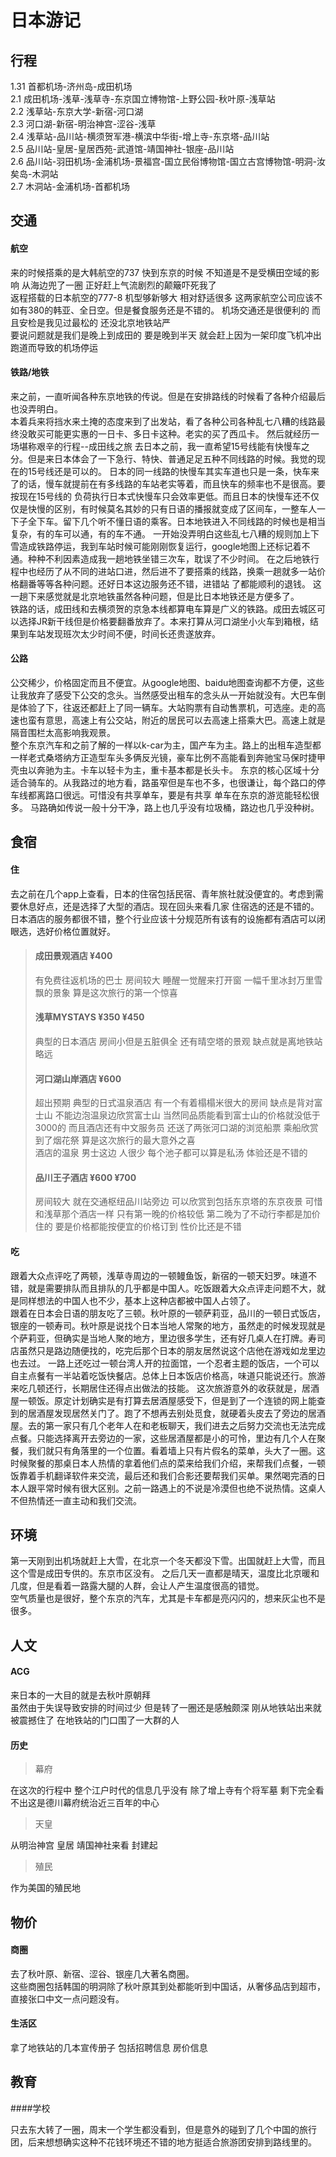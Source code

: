 
# 日本游记

## 行程

1.31 首都机场-济州岛-成田机场    
2.1  成田机场-浅草-浅草寺-东京国立博物馆-上野公园-秋叶原-浅草站    
2.2  浅草站-东京大学-新宿-河口湖    
2.3  河口湖-新宿-明治神宫-涩谷-浅草    
2.4  浅草站-品川站-横须贺军港-横滨中华街-增上寺-东京塔-品川站    
2.5  品川站-皇居-皇居西苑-武道馆-靖国神社-银座-品川站    
2.6  品川站-羽田机场-金浦机场-景福宫-国立民俗博物馆-国立古宫博物馆-明洞-汝矣岛-木洞站    
2.7  木洞站-金浦机场-首都机场    

## 交通
#### 航空

来的时候搭乘的是大韩航空的737 快到东京的时候 不知道是不是受横田空域的影响 从海边兜了一圈 正好赶上气流剧烈的颠簸吓死我了  
返程搭载的日本航空的777-8 机型够新够大 相对舒适很多 
这两家航空公司应该不如有380的韩亚、全日空。但是餐食服务还是不错的。 
机场交通还是很便利的 而且安检是我见过最松的 还没北京地铁站严   
要说问题就是我们是晚上到成田的 要是晚到半天 就会赶上因为一架印度飞机冲出跑道而导致的机场停运

#### 铁路/地铁

来之前，一直听闻各种东京地铁的传说。但是在安排路线的时候看了各种介绍最后也没弄明白。  
本着兵来将挡水来土掩的态度来到了出发站，看了各种公司各种乱七八糟的线路最终没敢买可能更实惠的一日卡、多日卡这种。老实的买了西瓜卡。
然后就经历一场堪称艰辛的行程--成田线之旅
去日本之前，我一直希望15号线能有快慢车之分。但是来日本体会了一下急行、特快、普通足足五种不同线路的时候。我觉的现在的15号线还是可以的。
日本的同一线路的快慢车其实车道也只是一条，快车来了的话，慢车就提前在有多线路的车站老实等着，而且快车的频率也不是很高。要按现在15号线的
负荷执行日本式快慢车只会效率更低。而且日本的快慢车还不仅仅是快慢的区别，有时候莫名其妙的只有日语的播报就变成了区间车，一整车人一下子全下车。留下几个听不懂日语的乘客。日本地铁进入不同线路的时候也是相当复杂，有的车可以通，有的车不通。
一开始没弄明白这些乱七八糟的规则加上下雪造成铁路停运，我到车站时候可能刚刚恢复运行，google地图上还标记着不通。种种不利因素造成我一趟地铁坐错三次车，耽误了不少时间。
在之后地铁行程中也经历了从不同的进站口进，然后进不了要搭乘的线路，换乘一趟就多一站价格翻番等等各种问题。还好日本这边服务还不错，进错站
了都能顺利的退钱。 
这一趟下来感觉就是北京地铁虽然各种问题，但是比日本地铁还是方便多了。  
铁路的话，成田线和去横须贺的京急本线都算电车算是广义的铁路。成田去城区可以选择JR新干线但是价格要翻番放弃了。本来打算从河口湖坐小火车到箱根，结果到车站发现班次太少时间不便，时间长还贵遂放弃。

#### 公路

公交稀少，价格固定而且不便宜。从google地图、baidu地图查询都不方便，这些让我放弃了感受下公交的念头。当然感受出租车的念头从一开始就没有。大巴车倒是体验了下，往返还都赶上了同一辆车。大站购票有自动售票机，可选座。走的高速也蛮有意思，高速上有公交站，附近的居民可以去高速上搭乘大巴。高速上就是隔音围栏太高影响我观景。  
整个东京汽车和之前了解的一样以k-car为主，国产车为主。路上的出租车造型都一样老式桑塔纳方正造型车头多俩反光镜，豪车比例不高能看到奔驰宝马保时捷甲壳虫以奔驰为主。卡车以轻卡为主，重卡基本都是长头卡。
东京的核心区域十分适合骑车的。从我路过的地方看，路虽窄但是车也不多，也很谦让，每个路口的停车线都离路口很远。可惜没有共享单车，要是有共享
单车在东京的游览能轻松很多。
马路确如传说一般十分干净，路上也几乎没有垃圾桶，路边也几乎没种树。  


## 食宿
#### 住  
去之前在几个app上查看，日本的住宿包括民宿、青年旅社就没便宜的。考虑到需要休息好点，还是选择了大型的酒店。现在回头来看几家
住宿选的还是不错的。日本酒店的服务都很不错，整个行业应该十分规范所有该有的设施都有酒店可以闭眼选，选好价格位置就好。 

>#### 成田景观酒店 ¥400  
>有免费往返机场的巴士 房间较大 睡醒一觉醒来打开窗 一幅千里冰封万里雪飘的景象 算是这次旅行的第一个惊喜
>#### 浅草MYSTAYS ¥350 ¥450  
>典型的日本酒店 房间小但是五脏俱全 还有晴空塔的景观 缺点就是离地铁站略远   
>#### 河口湖山岸酒店 ¥600  
>超出预期 典型的日式温泉酒店 有一个有着榻榻米很大的房间 缺点是背对富士山 不能边泡温泉边欣赏富士山 当然同品质能看到富士山的价格就没低于3000的
而且酒店还有中文服务员 还送了两张河口湖的浏览船票 乘船欣赏到了烟花祭 算是这次旅行的最大意外之喜  
酒店的温泉 男士这边 人很少 每个池子都可以算是私汤 体验还是不错的
>#### 品川王子酒店 ¥600 ¥700 
>房间较大 就在交通枢纽品川站旁边 可以欣赏到包括东京塔的东京夜景 可惜和浅草那个酒店一样 只有第一晚的价格较低 
第二晚为了不动行李都是加价住的 要是价格都能按便宜的价格订到 性价比还是不错

#### 吃
跟着大众点评吃了两顿，浅草寺周边的一顿鳗鱼饭，新宿的一顿天妇罗。味道不错，就是需要排队而且排队的几乎都是中国人。吃饭跟着大众点评走问题不大，就是同样想法的中国人也不少，基本上这种店都被中国人占领了。  
跟着在日本会日语的朋友吃了三顿。秋叶原的一顿萨莉亚，品川的一顿日式饭店，银座的一顿寿司。秋叶原是说找个日本当地人常聚的地方，虽然走的时候发现就是个萨莉亚，但确实是当地人聚的地方，里边很多学生，还有好几桌人在打牌。寿司店虽然只是路边随便找的，吃完后那个日本的朋友居然说这个店他在游戏如龙里边也去过。
一路上还吃过一顿台湾人开的拉面馆，一个忍者主题的饭店，一个可以自主点餐有一半站着吃饭快餐店。总体上日本饭店价格高，味道只能说还行。旅游来吃几顿还行，长期居住还得点出做法的技能。
这次旅游意外的收获就是，居酒屋一顿饭。原定计划确实是有打算去居酒屋感受下，但是到了一个连锁的网上能查到的居酒屋发现居然关门了。跑了不想再去别处觅食，就硬着头皮去了旁边的居酒屋。去的第一家只有几个老年人在和老板聊天，我们进去之后努力交流也无法完成点餐。只能选择离开去旁边的一家，这些居酒屋都是小的可怜，里边有几个人在聚餐，我们就只有角落里的一个位置。看着墙上只有片假名的菜单，头大了一圈。这时候聚餐的那桌日本人热情的拿着他们点的菜来给我们介绍，来帮我们点餐，一顿饭靠着手机翻译软件来交流，最后还和我们合影还要帮我们买单。果然喝完酒的日本人跟平常时候有很大区别。之前一路遇上的不说是冷漠但也绝不说热情。这桌人不但热情还一直主动和我们交流。


## 环境
第一天刚到出机场就赶上大雪，在北京一个冬天都没下雪。出国就赶上大雪，而且这个雪是成田专供的。东京市区没有。
之后几天一直都是晴天，温度比北京暖和几度，但是看着一路露大腿的人群，会让人产生温度很高的错觉。  
空气质量也是很好，整个东京的汽车，尤其是卡车都是亮闪闪的，想来灰尘也不是很多。


## 人文
#### ACG

来日本的一大目的就是去秋叶原朝拜  
虽然由于失误导致安排的时间过少 但是转了一圈还是感触颇深
刚从地铁站出来就被震撼住了 在地铁站的门口围了一大群的人

#### 历史  
>幕府

在这次的行程中 整个江户时代的信息几乎没有 除了增上寺有个将军墓 剩下完全看不出这是德川幕府统治近三百年的中心
>天皇

从明治神宫 皇居 靖国神社来看 封建起
>殖民

作为美国的殖民地 


## 物价
#### 商圈
去了秋叶原、新宿、涩谷、银座几大著名商圈。  
这些商圈包括韩国的明洞除了秋叶原其到处都能听到中国话，从奢侈品店到超市，直接张口中文一点问题没有。  

#### 生活区  
拿了地铁站的几本宣传册子 包括招聘信息 房价信息


## 教育

####学校  

只去东大转了一圈，周末一个学生都没看到，但是意外的碰到了几个中国的旅行团，后来想想确实这种不花钱环境还不错的地方挺适合旅游团安排到路线里的。
